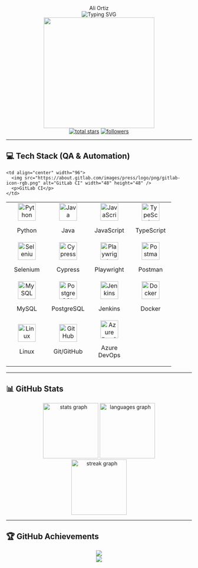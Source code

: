 <div align="center">Ali Ortiz</div>

<div align="center"> 
  <img src="https://readme-typing-svg.demolab.com?font=Fira+Code&weight=600&size=30&duration=3000&pause=1000&color=7E3ACE&center=true&vCenter=true&random=false&width=435&lines=QA+Engineer;Software+Tester;Automation+Specialist;Tech+Enthusiast" alt="Typing SVG" />
</div>

<div align="center">
  <img src="https://lh3.googleusercontent.com/proxy/TSJSVERh8XsQRZlt-rVM9i1PuB94XcU2MuCRpCV7aYAHW5HQzQq_ei6XMGWXWn1Cx7QSgEbDv7w_rWlZWA6rCsKi2V6yNY7Fig-05MslQhYN4CUckXJba020iCy4ngg0Lw" width="300"/>
</div>

<div align="center"> 
  <a href="https://github.com/AliOrtiz0?tab=repositories&sort=stargazers">
    <img alt="total stars" title="Total stars on GitHub" src="https://custom-icon-badges.demolab.com/github/stars/AliOrtiz0?color=55960c&style=for-the-badge&labelColor=488207&logo=star"/></a>
  <a href="https://github.com/AliOrtiz0?tab=followers">
    <img alt="followers" title="Follow me on Github" src="https://custom-icon-badges.demolab.com/github/followers/AliOrtiz0?color=236ad3&labelColor=1155ba&style=for-the-badge&logo=person-add&label=Follow&logoColor=white"/></a>
</div>

---

## 💻 Tech Stack (QA & Automation)

<table align="center">
  <tr>
    <td align="center" width="96">
      <img src="https://skillicons.dev/icons?i=python" alt="Python" width="48" height="48" />
      <p>Python</p>
    </td>
    <td align="center" width="96">
      <img src="https://skillicons.dev/icons?i=java" alt="Java" width="48" height="48" />
      <p>Java</p>
    </td>
    <td align="center" width="96">
      <img src="https://skillicons.dev/icons?i=js" alt="JavaScript" width="48" height="48" />
      <p>JavaScript</p>
    </td>
    <td align="center" width="96">
      <img src="https://skillicons.dev/icons?i=ts" alt="TypeScript" width="48" height="48" />
      <p>TypeScript</p>
    </td>
  </tr>
  <tr>
    <td align="center" width="96">
      <img src="https://skillicons.dev/icons?i=selenium" alt="Selenium" width="48" height="48" />
      <p>Selenium</p>
    </td>
    <td align="center" width="96">
      <img src="https://avatars.githubusercontent.com/u/8908513?s=200&v=4" alt="Cypress" width="48" height="48" />
      <p>Cypress</p>
    </td>
    <td align="center" width="96">
      <img src="https://playwright.dev/img/playwright-logo.svg" alt="Playwright" width="48" height="48" />
      <p>Playwright</p>
    </td>
    <td align="center" width="96">
      <img src="https://voyager.postman.com/logo/postman-logo-icon-orange.svg" alt="Postman" width="48" height="48" />
      <p>Postman</p>
    </td>
  </tr>
  <tr>
    <td align="center" width="96">
      <img src="https://skillicons.dev/icons?i=mysql" alt="MySQL" width="48" height="48" />
      <p>MySQL</p>
    </td>
    <td align="center" width="96">
      <img src="https://skillicons.dev/icons?i=postgres" alt="PostgreSQL" width="48" height="48" />
      <p>PostgreSQL</p>
    </td>
    <td align="center" width="96">
      <img src="https://www.jenkins.io/images/logos/jenkins/jenkins.svg" alt="Jenkins" width="48" height="48" />
      <p>Jenkins</p>
    </td>
    <td align="center" width="96">
      <img src="https://skillicons.dev/icons?i=docker" alt="Docker" width="48" height="48" />
      <p>Docker</p>
    </td>
  </tr>
  <tr>
    <td align="center" width="96">
      <img src="https://skillicons.dev/icons?i=linux" alt="Linux" width="48" height="48" />
      <p>Linux</p>
    </td>
    <td align="center" width="96">
      <img src="https://techstack-generator.vercel.app/github-icon.svg" alt="GitHub" width="48" height="48" />
      <p>Git/GitHub</p>
    </td>
    <td align="center" width="96">
      <img src="https://cdn.jsdelivr.net/gh/devicons/devicon/icons/azure/azure-original.svg" alt="Azure DevOps" width="48" height="48" />
      <p>Azure DevOps</p>
    </td>

    <td align="center" width="96">
      <img src="https://about.gitlab.com/images/press/logo/png/gitlab-icon-rgb.png" alt="GitLab CI" width="48" height="48" />
      <p>GitLab CI</p>
    </td>
  </tr>
</table>

---

## 📊 GitHub Stats

<div align="center">
  <img src="https://github-readme-stats.vercel.app/api?username=AliOrtiz0&hide_border=true&count_private=true&theme=radical&show_icons=true" height="150" alt="stats graph" />
  <img src="https://github-readme-stats.vercel.app/api/top-langs?username=AliOrtiz0&hide_border=true&layout=compact&theme=radical" height="150" alt="languages graph" />
</div>

<div align="center">
  <img src="https://streak-stats.demolab.com?user=AliOrtiz0&theme=radical&hide_border=true" height="150" alt="streak graph" />
</div>

---

## 🏆 GitHub Achievements

<div align="center">
  <img src="https://github-profile-trophy.vercel.app/?username=AliOrtiz0&theme=radical&no-frame=true&no-bg=true&row=1&column=6&margin-w=15&margin-h=15"/>
</div>

<!-- Profile Views Counter -->
<div align="center">
  <img src="https://moe-counter.glitch.me/get/@AliOrtiz0?theme=rule34" />
</div>
